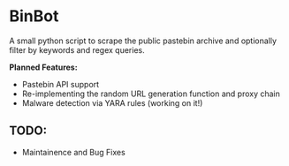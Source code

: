 # BinBot
A small python script to scrape the public pastebin archive and optionally filter by keywords and regex queries.

**Planned Features:**

* Pastebin API support
* Re-implementing the random URL generation function and proxy chain
* Malware detection via YARA rules (working on it!)


## TODO:
- Maintainence and Bug Fixes
